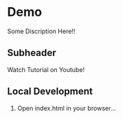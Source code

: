 # Demo

Some Discription Here!!

## Subheader

Watch Tutorial on Youtube!

## Local Development 


1. Open index.html in your browser...